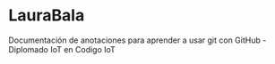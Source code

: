 # LauraBala
Documentación de anotaciones para aprender a usar git con GitHub - Diplomado IoT en Codigo IoT
